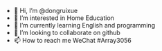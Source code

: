 - 👋 Hi, I’m @dongruixue
- 👀 I’m interested in Home Education
- 🌱 I’m currently learning English and programming
- 💞️ I’m looking to collaborate on github
- 📫 How to reach me WeChat  #Array3056

<!---
dongruixue/dongruixue is a ✨ special ✨ repository because its `README.md` (this file) appears on your GitHub profile.
You can click the Preview link to take a look at your changes.
--->
